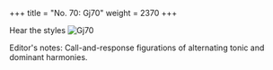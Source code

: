 +++
title = "No. 70: Gj70"
weight = 2370
+++

Hear the styles
![Gj70](/img/070DurDimM.jpg)

Editor's notes: Call-and-response figurations of alternating tonic and dominant harmonies.

